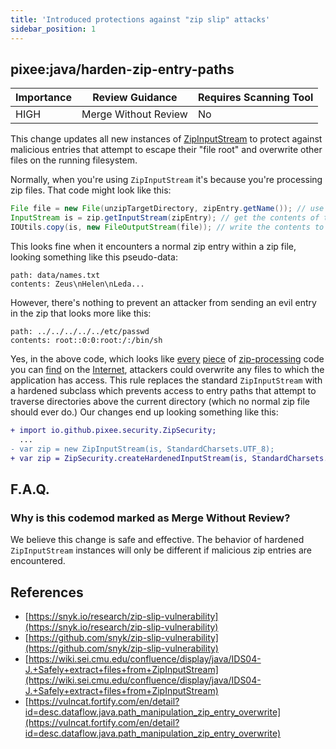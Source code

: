 ```yaml
---
title: 'Introduced protections against "zip slip" attacks'
sidebar_position: 1
---
```


## pixee:java/harden-zip-entry-paths

| Importance | Review Guidance      | Requires Scanning Tool |
| ---------- | -------------------- | ---------------------- |
| HIGH       | Merge Without Review | No                     |

This change updates all new instances of [ZipInputStream](https://docs.oracle.com/en/java/javase/17/docs/api/java.base/java/util/zip/ZipInputStream.html) to protect against malicious entries that attempt to escape their "file root" and overwrite other files on the running filesystem.

Normally, when you're using `ZipInputStream` it's because you're processing zip files. That code might look like this:

```java
File file = new File(unzipTargetDirectory, zipEntry.getName()); // use file name from zip entry
InputStream is = zip.getInputStream(zipEntry); // get the contents of the zip entry
IOUtils.copy(is, new FileOutputStream(file)); // write the contents to the provided file name
```

This looks fine when it encounters a normal zip entry within a zip file, looking something like this pseudo-data:

```binary
path: data/names.txt
contents: Zeus\nHelen\nLeda...
```

However, there's nothing to prevent an attacker from sending an evil entry in the zip that looks more like this:

```binary
path: ../../../../../etc/passwd
contents: root::0:0:root:/:/bin/sh
```

Yes, in the above code, which looks like [every](https://stackoverflow.com/a/23870468) [piece](https://stackoverflow.com/a/51285801) of [zip-processing](https://kodejava.org/how-do-i-decompress-a-zip-file-using-zipinputstream/) code you can [find](https://www.tabnine.com/code/java/classes/java.util.zip.ZipInputStream) on the [Internet](https://www.baeldung.com/java-compress-and-uncompress), attackers could overwrite any files to which the application has access. This rule replaces the standard `ZipInputStream` with a hardened subclass which prevents access to entry paths that attempt to traverse directories above the current directory (which no normal zip file should ever do.) Our changes end up looking something like this:

```diff
+ import io.github.pixee.security.ZipSecurity;
  ...
- var zip = new ZipInputStream(is, StandardCharsets.UTF_8);
+ var zip = ZipSecurity.createHardenedInputStream(is, StandardCharsets.UTF_8);
```

## F.A.Q.

### Why is this codemod marked as Merge Without Review?

We believe this change is safe and effective. The behavior of hardened `ZipInputStream` instances will only be different if malicious zip entries are encountered.

## References

- [https://snyk.io/research/zip-slip-vulnerability](https://snyk.io/research/zip-slip-vulnerability)
- [https://github.com/snyk/zip-slip-vulnerability](https://github.com/snyk/zip-slip-vulnerability)
- [https://wiki.sei.cmu.edu/confluence/display/java/IDS04-J.+Safely+extract+files+from+ZipInputStream](https://wiki.sei.cmu.edu/confluence/display/java/IDS04-J.+Safely+extract+files+from+ZipInputStream)
- [https://vulncat.fortify.com/en/detail?id=desc.dataflow.java.path_manipulation_zip_entry_overwrite](https://vulncat.fortify.com/en/detail?id=desc.dataflow.java.path_manipulation_zip_entry_overwrite)
